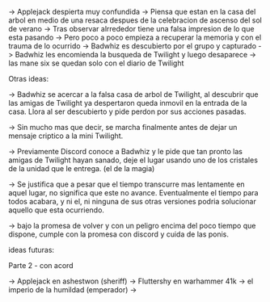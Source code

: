 ->  Applejack despierta muy confundida
->  Piensa que estan en la casa del arbol en medio de una resaca despues de la celebracion de ascenso del sol de verano
->  Tras observar alrrededor tiene una falsa impresion de lo que esta pasando
->  Pero poco a poco empieza a recuperar la memoria y con el trauma de lo ocurrido
->  Badwhiz es descubierto por el grupo y capturado
->  Badwhiz les encomienda la busqueda de Twilight y luego desaparece
->  las mane six se quedan solo con el diario de Twilight

Otras ideas:

-> Badwhiz se acercar a la falsa casa de arbol de Twilight, al descubrir que las amigas de Twilight ya despertaron queda inmovil en la entrada de la casa. Llora al ser descubierto y pide perdon por sus acciones pasadas.

-> Sin mucho mas que decir, se marcha finalmente antes de dejar un mensaje criptico a la mini Twilight.

-> Previamente Discord conoce a Badwhiz y le pide que tan pronto las amigas de Twilight hayan sanado, deje el lugar usando uno de los cristales de la unidad que le entrega. (el de la magia)

-> Se justifica que a pesar que el tiempo transcurre mas lentamente en aquel lugar, no significa que este no avance. Eventualmente el tiempo para todos acabara, y ni el, ni ninguna de sus otras versiones podria solucionar aquello que esta ocurriendo.

-> bajo la promesa de volver y con un peligro encima del poco tiempo que dispone, cumple con la promesa con discord y cuida de las ponis.

ideas futuras:

Parte 2 - con acord

->  Applejack en ashestwon (sheriff)
->  Fluttershy en warhammer 41k -> el imperio de la humildad (emperador)
->  